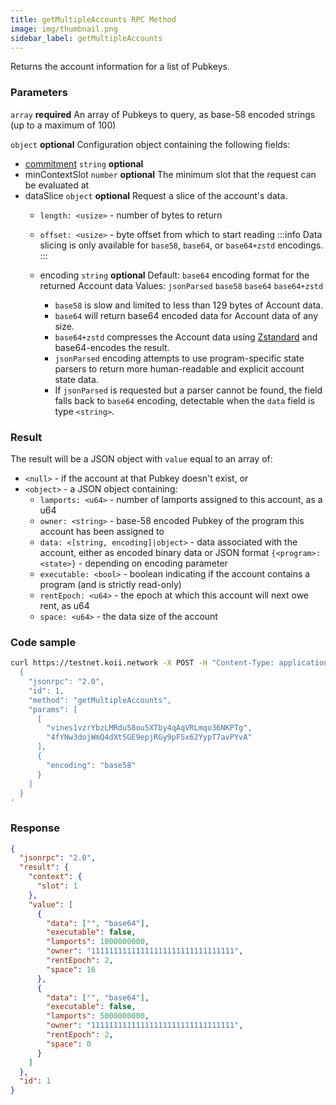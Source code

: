 ```yaml
---
title: getMultipleAccounts RPC Method
image: img/thumbnail.png
sidebar_label: getMultipleAccounts
---
```


Returns the account information for a list of Pubkeys.

### Parameters
`array` **required**
An array of Pubkeys to query, as base-58 encoded strings (up to a maximum of 100)

`object` **optional**
Configuration object containing the following fields:
- [commitment](/develop/rpcapi/intro#configuring-state-commitment) `string` **optional**
- minContextSlot `number` **optional**
The minimum slot that the request can be evaluated at
- dataSlice `object` **optional**
  Request a slice of the account's data.
  - `length: <usize>` - number of bytes to return
  - `offset: <usize>` - byte offset from which to start reading
:::info
Data slicing is only available for `base58`, `base64`, or `base64+zstd` encodings.
:::
  - encoding `string` **optional**
    Default: `base64`
    encoding format for the returned Account data
    Values: `jsonParsed` `base58` `base64` `base64+zstd`

      - `base58` is slow and limited to less than 129 bytes of Account data.
      - `base64` will return base64 encoded data for Account data of any size.
      - `base64+zstd` compresses the Account data using [Zstandard](https://facebook.github.io/zstd/) and base64-encodes the result.
      - `jsonParsed` encoding attempts to use program-specific state parsers to return more human-readable and explicit account state data.
      - If `jsonParsed` is requested but a parser cannot be found, the field falls back to `base64` encoding, detectable when the `data` field is type `<string>`.

### Result

The result will be a JSON object with `value` equal to an array of:

*   `<null>` - if the account at that Pubkey doesn't exist, or
*   `<object>` - a JSON object containing:
    *   `lamports: <u64>` - number of lamports assigned to this account, as a u64
    *   `owner: <string>` - base-58 encoded Pubkey of the program this account has been assigned to
    *   `data: <[string, encoding]|object>` - data associated with the account, either as encoded binary data or JSON format `{<program>: <state>}` - depending on encoding parameter
    *   `executable: <bool>` - boolean indicating if the account contains a program (and is strictly read-only)
    *   `rentEpoch: <u64>` - the epoch at which this account will next owe rent, as u64
    *   `space: <u64>` - the data size of the account

### Code sample

```bash
curl https://testnet.koii.network -X POST -H "Content-Type: application/json" -d '
  {
    "jsonrpc": "2.0",
    "id": 1,
    "method": "getMultipleAccounts",
    "params": [
      [
        "vines1vzrYbzLMRdu58ou5XTby4qAqVRLmqo36NKPTg",
        "4fYNw3dojWmQ4dXtSGE9epjRGy9pFSx62YypT7avPYvA"
      ],
      {
        "encoding": "base58"
      }
    ]
  }
'
```


### Response

```json
{
  "jsonrpc": "2.0",
  "result": {
    "context": {
      "slot": 1
    },
    "value": [
      {
        "data": ["", "base64"],
        "executable": false,
        "lamports": 1000000000,
        "owner": "11111111111111111111111111111111",
        "rentEpoch": 2,
        "space": 16
      },
      {
        "data": ["", "base64"],
        "executable": false,
        "lamports": 5000000000,
        "owner": "11111111111111111111111111111111",
        "rentEpoch": 2,
        "space": 0
      }
    ]
  },
  "id": 1
}
```
